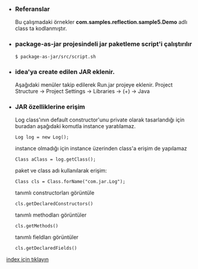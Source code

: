 * ### Referanslar
    Bu çalışmadaki örnekler **com.samples.reflection.sample5.Demo** adlı class ta kodlanmıştır.

* ### package-as-jar projesindeli jar paketleme script'i çalıştırılır
    ```
    $ package-as-jar/src/script.sh
    ```
* ### idea'ya create edilen JAR eklenir.
    Aşağıdaki menüler takip edilerek Run.jar projeye eklenir.
    Project Structure -> Project Settings -> Libraries -> (+) -> Java  
    
* ### JAR özelliklerine erişim
    
    Log class'ının default constructor'unu private olarak tasarlandığı için buradan aşağıdaki komutla instance yaratılamaz.
    ```
    Log log = new Log();
    ```
    instance olmadığı için instance üzerinden class'a erişim de yapılamaz
    ```
    Class aClass = log.getClass();
    ```
    
    paket ve class adı kullanılarak erişim:
    ```
    Class cls = Class.forName("com.jar.Log");
    ```
    
    tanımlı constructorları görüntüle
    ```
    cls.getDeclaredConstructors()
    ```
    
    tanımlı methodları görüntüler
    ```
    cls.getMethods()
    ```
    
    tanımlı fieldları görüntüler
    ```
    cls.getDeclaredFields()
    ```

[index için tıklayın](../README.md)
